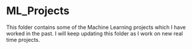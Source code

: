 # ML_Projects

This folder contains some of the Machine Learning projects which I have worked in the past. I will keep updating this folder as I work on new real time projects.
